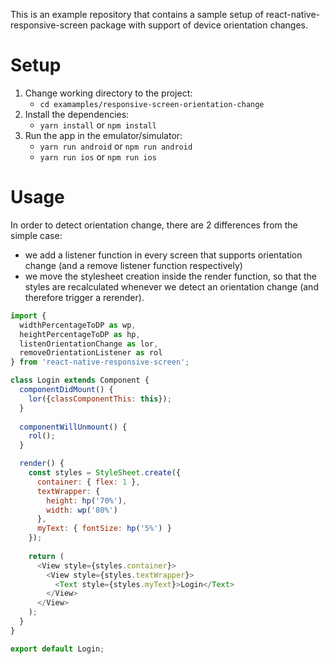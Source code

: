 This is an example repository that contains a sample setup of react-native-responsive-screen package with support of device orientation changes.

# Setup

1. Change working directory to the project:
    - `cd examamples/responsive-screen-orientation-change`
1. Install the dependencies:
    - `yarn install`  or  `npm install`
1. Run the app in the emulator/simulator:
    - `yarn run android`  or  `npm run android`
    - `yarn run ios`  or  `npm run ios`

# Usage

In order to detect orientation change, there are 2 differences from the simple case:
* we add a listener function in every screen that supports orientation change (and a remove listener function respectively)
* we move the stylesheet creation inside the render function, so that the styles are recalculated whenever we detect an orientation change (and therefore trigger a rerender).

```javascript
import {
  widthPercentageToDP as wp,
  heightPercentageToDP as hp,
  listenOrientationChange as lor,
  removeOrientationListener as rol
} from 'react-native-responsive-screen';

class Login extends Component {
  componentDidMount() {
    lor({classComponentThis: this});
  }
  
  componentWillUnmount() {
    rol();
  }

  render() {
    const styles = StyleSheet.create({
      container: { flex: 1 },
      textWrapper: {
        height: hp('70%'),
        width: wp('80%')
      },
      myText: { fontSize: hp('5%') }
    });
  
    return (
      <View style={styles.container}>
        <View style={styles.textWrapper}>
          <Text style={styles.myText}>Login</Text>
        </View>
      </View>
    );
  }
}

export default Login;
```
